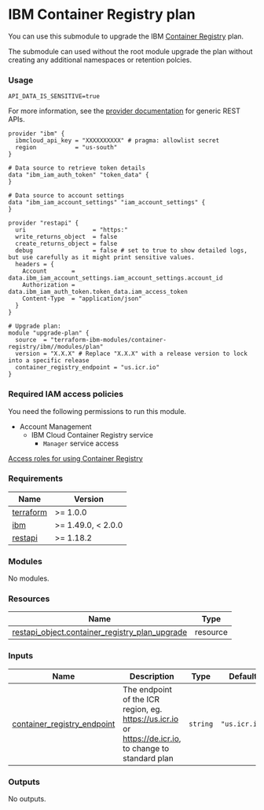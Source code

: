 # IBM Container Registry plan

You can use this submodule to upgrade the IBM [Container Registry](https://cloud.ibm.com/docs/Registry?topic=Registry-getting-started) plan.

The submodule can used without the root module upgrade the plan without creating any additional namespaces or retention polcies.

### Usage
```
API_DATA_IS_SENSITIVE=true
```
For more information, see the [provider documentation](https://github.com/Mastercard/terraform-provider-restapi#usage) for generic REST APIs.

```hcl
provider "ibm" {
  ibmcloud_api_key = "XXXXXXXXXX" # pragma: allowlist secret
  region           = "us-south"
}

# Data source to retrieve token details
data "ibm_iam_auth_token" "token_data" {
}

# Data source to account settings
data "ibm_iam_account_settings" "iam_account_settings" {
}

provider "restapi" {
  uri                   = "https:"
  write_returns_object  = false
  create_returns_object = false
  debug                 = false # set to true to show detailed logs, but use carefully as it might print sensitive values.
  headers = {
    Account       = data.ibm_iam_account_settings.iam_account_settings.account_id
    Authorization = data.ibm_iam_auth_token.token_data.iam_access_token
    Content-Type  = "application/json"
  }
}

# Upgrade plan:
module "upgrade-plan" {
  source  = "terraform-ibm-modules/container-registry/ibm//modules/plan"
  version = "X.X.X" # Replace "X.X.X" with a release version to lock into a specific release
  container_registry_endpoint = "us.icr.io"
}
```

### Required IAM access policies

You need the following permissions to run this module.

- Account Management
    - IBM Cloud Container Registry service
        - `Manager` service access

[Access roles for using Container Registry](https://cloud.ibm.com/docs/Registry?topic=Registry-iam&interface=ui#access_roles_using)

<!-- Below content is automatically populated via pre-commit hook -->
<!-- BEGINNING OF PRE-COMMIT-TERRAFORM DOCS HOOK -->
### Requirements

| Name | Version |
|------|---------|
| <a name="requirement_terraform"></a> [terraform](#requirement\_terraform) | >= 1.0.0 |
| <a name="requirement_ibm"></a> [ibm](#requirement\_ibm) | >= 1.49.0, < 2.0.0 |
| <a name="requirement_restapi"></a> [restapi](#requirement\_restapi) | >= 1.18.2 |

### Modules

No modules.

### Resources

| Name | Type |
|------|------|
| [restapi_object.container_registry_plan_upgrade](https://registry.terraform.io/providers/Mastercard/restapi/latest/docs/resources/object) | resource |

### Inputs

| Name | Description | Type | Default | Required |
|------|-------------|------|---------|:--------:|
| <a name="input_container_registry_endpoint"></a> [container\_registry\_endpoint](#input\_container\_registry\_endpoint) | The endpoint of the ICR region, eg. https://us.icr.io or https://de.icr.io, to change to standard plan | `string` | `"us.icr.io"` | no |

### Outputs

No outputs.
<!-- END OF PRE-COMMIT-TERRAFORM DOCS HOOK -->
